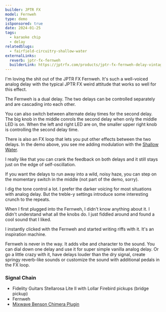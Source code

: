 ```yaml
---
builder: JPTR FX
model: Fernweh
type: demo
isSponsored: true
date: 2024-01-25
tags:
  - karaoke chip
  - delay
relatedSlugs:
  - fairfield-circuitry-shallow-water
externalLinks:
  reverb: jptr-fx-fernweh
  builderLink: https://jptrfx.com/products/jptr-fx-fernweh-delay-vintage-voiced-dual-delay-pedal
---
```


I'm loving the shit out of the JPTR FX Fernweh. It's such a well-voiced analog delay with the typical JPTR FX weird attitude that works so well for this effect.

The Fernweh is a dual delay. The two delays can be controlled separately and are cascading into each other.

You can also switch between alternate delay times for the second delay. The big knob in the middle conrols the second delay when only the middle LED is on. When the left and right LED are on, the smaller upper right knob is controlling the second delay time.

There is also an FX loop that lets you put other effects between the two delays. In the demo above, you see me adding modulation with the [Shallow Water](/demos/fairfield-circuitry-shallow-water).

I really like that you can crank the feedback on both delays and it still stays just on the edge of self-oscillation.

If you want the delays to run away into a wild, noisy haze, you can step on the momentary switch in the middle (not part of the demo, sorry).

I dig the tone control a lot. I prefer the darker voicing for most situations with analog delay. But the treble-y settings introduce some interesting crunch to the repeats.

When I first plugged into the Fernweh, I didn't know anything about it. I didn't understand what all the knobs do. I just fiddled around and found a cool sound that I liked.

I instantly clicked with the Fernweh and started writing riffs with it. It's an inspiration machine.

Fernweh is never in the way. It adds vibe and character to the sound. You can dial down one delay and use it for super simple vanilla analog delay. Or go a little crazy with it, have delays louder than the dry signal, create springy reverb-like sounds or customize the sound with additional pedals in the FX loop.

### Signal Chain

- Fidelity Guitars Stellarosa Lite II with Lollar Firebird pickups (bridge pickup)
- Fernweh
- [Mixwave Benson Chimera Plugin](https://www.mixwave.net/products/benson-chimera)
